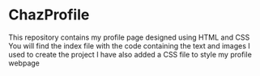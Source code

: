 # ChazProfile
This repository contains my profile page designed using HTML and CSS
You will find the index file with the code containing the text and images I used to create the project
I have also added a CSS file to style my profile webpage
